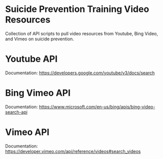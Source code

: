 # Suicide Prevention Training Video Resources

Collection of API scripts to pull video resources from Youtube, Bing Video, and Vimeo on suicide prevention. 


# Youtube API 

Documentation: https://developers.google.com/youtube/v3/docs/search

# Bing Vimeo API

Documentation: https://www.microsoft.com/en-us/bing/apis/bing-video-search-api

# Vimeo API

Documentation: https://developer.vimeo.com/api/reference/videos#search_videos
